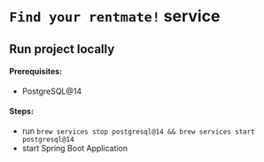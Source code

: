 # ```Find your rentmate!``` service

## Run project locally

#### Prerequisites:

- PostgreSQL@14

#### Steps:

- run `brew services stop postgresql@14 && brew services start postgresql@14`
- start Spring Boot Application
